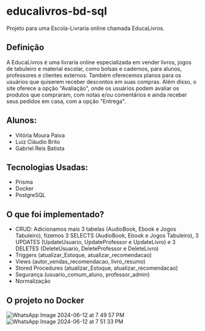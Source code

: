# educalivros-bd-sql

Projeto para uma Escola-Livraria online chamada EducaLivros.

## Definição
A EducaLivros é uma livraria online especializada em vender livros, jogos de tabuleiro e material escolar, como bolsas e cadernos, para alunos, professores e clientes externos. Também oferecemos planos para os usuários que quiserem receber descontos em suas compras. Além disso, o site oferece a opção "Avaliação", onde os usuários podem avaliar os produtos que compraram, com notas e/ou comentários e ainda receber seus pedidos em casa, com a opção "Entrega".

## Alunos:
- Vitória Moura Paiva
- Luiz Cláudio Brito
- Gabriel Reis Batista

## Tecnologias Usadas:
- Prisma
- Docker
- PostgreSQL

## O que foi implementado?
- CRUD: Adicionamos mais 3 tabelas (AudioBook, Ebook e Jogos Tabuleiro), fizemos 3 SELECTS (AudioBook, Ebook e Jogos Tabuleiro), 3 UPDATES (UpdateUsuario, UpdateProfessor e UpdateLivro) e 3 DELETES (DeleteUsuario, DeleteProfessor e DeleteLivro)
- Triggers (atualizar_Estoque, atualizar_recomendacao)
- Views (autor_vendas_recomendacao, livro_resumo)
- Stored Procedures (atualizar_Estoque, atualizar_recomendacao)
- Segurança (usuario_comum_aluno, professor_admin)
- Normalização

## O projeto no Docker
![WhatsApp Image 2024-06-12 at 7 49 57 PM](https://github.com/vitoria74/educalivros-bd-sql/assets/105817834/657fc2b6-d31d-4816-add9-ee4472a280a7)
![WhatsApp Image 2024-06-12 at 7 51 33 PM](https://github.com/vitoria74/educalivros-bd-sql/assets/105817834/b310cf11-5ed1-438b-ae82-4dbcbf217840)

